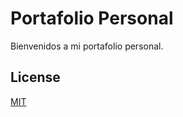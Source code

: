 # Portafolio Personal

Bienvenidos a mi portafolio personal.

## License
[MIT](https://choosealicense.com/licenses/mit/)